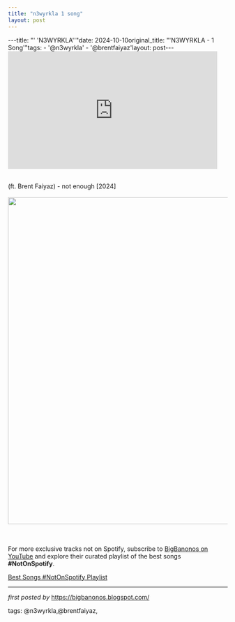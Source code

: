 ```yaml
---
title: "n3wyrkla 1 song"
layout: post
---
```

---title: "' 'N3WYRKLA''"date: 2024-10-10original_title: "'N3WYRKLA - 1 Song'"tags:  - '@n3wyrkla'  - '@brentfaiyaz'layout: post---<iframe frameborder="0" height="270" src="https://youtube.com/embed/eXFMfin1rQI?si=79LmpAR83FTjekeO" width="480"></iframe><div><br /></div><div>(ft. Brent Faiyaz) - not enough [2024]</div><div><br /></div><div class="separator" ><a href="https://resources.tidal.com/images/6efd086b/bd21/447b/a690/b8a2b25f84ec/750x750.jpg" imageanchor="1"><img border="0" data-original-height="750" data-original-width="750" height="750" src="https://resources.tidal.com/images/6efd086b/bd21/447b/a690/b8a2b25f84ec/750x750.jpg" width="750" /></a></div><br /><div><br /></div><!--Subscribe and Playlist Links--><div>    <p>For more exclusive tracks not on Spotify, subscribe to <a href="https://www.youtube.com/@BigBanonos" target="_blank">BigBanonos on YouTube</a> and explore their curated playlist of the best songs <strong>#NotOnSpotify</strong>.</p>    <p><a href="https://www.youtube.com/playlist?list=PLtuNtuTatqI0kFahUCbtbfenC_ET5O_tr" target="_blank">Best Songs #NotOnSpotify Playlist<br /></a></p></div><hr /><p><em>first posted by</em> <a href="https://bigbanonos.blogspot.com/" rel="noopener" target="_new">https://bigbanonos.blogspot.com/</a></p><p>tags: @n3wyrkla,@brentfaiyaz,</p>